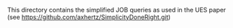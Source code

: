 This directory contains the simplified JOB queries as used in the UES paper (see https://github.com/axhertz/SimplicityDoneRight.git)

